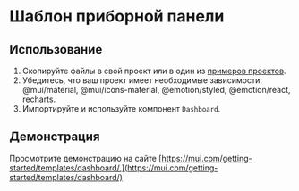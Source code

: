 

# Шаблон приборной панели <meta data-oversett="" data-original-text="Dashboard template">

## Использование <meta data-oversett="" data-original-text="Usage">

1.  Скопируйте файлы в свой проект или в один из [примеров проектов](https://github.com/mui/material-ui/tree/master/examples).
2.  Убедитесь, что ваш проект имеет необходимые зависимости: @mui/material, @mui/icons-material, @emotion/styled, @emotion/react, recharts.
3.  Импортируйте и используйте компонент `Dashboard`.

## Демонстрация <meta data-oversett="" data-original-text="Demo">

Просмотрите демонстрацию на сайте [https://mui.com/getting-started/templates/dashboard/.](https://mui.com/getting-started/templates/dashboard/)
